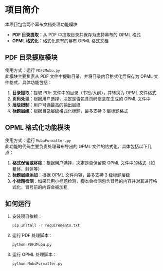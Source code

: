 # 项目简介
本项目包含两个幕布文档处理功能模块
- **PDF 目录提取**：从 PDF 中提取目录并保存为支持幕布的 OPML 格式
- **OPML 格式化**：格式化原有的幕布 OPML 格式文档

## PDF 目录提取模块
使用方式：运行 `PDF2Mubu.py`  
此模块主要负责从 PDF 文件中提取目录，并将目录内容格式化后保存为 OPML 文件格式，具体功能包括：
1. **目录提取**：提取 PDF 文件中的目录（书签/大纲），并转换为 OPML 文件格式
2. **页码处理**：根据用户选择，决定是否包含页码信息在生成的 OPML 文件中
3. **层级限制**：用户可选最高的输出层级
3. **标题层级**：根据目录层级格式化标题，最多支持 3 层标题格式

## OPML 格式化功能模块
使用方式：运行 `MubuFormatter.py`  
此功能的代码主要负责处理幕布导出的 OPML 文件的格式化，具体包括以下几点：
1. **格式保留或移除**：根据用户选择，决定是否保留原 OPML 文件中的格式（如粗体、斜体等）
2. **标题层级添加**：根据 OPML 文件内容，最多支持 3 级标题层级
3. **小标题检测**：如果启用小标题检测，脚本会检测包含冒号的内容并对其进行格式化，冒号前的内容会被加粗

## 如何运行
1. 安装项目依赖：
    ```bash
    pip install -r requirements.txt
    ```
2. 运行 PDF 处理脚本：

    ```bash
    python PDF2Mubu.py
    ```

3. 运行 OPML 处理脚本：

    ```bash
    python MubuFormatter.py
    ```
